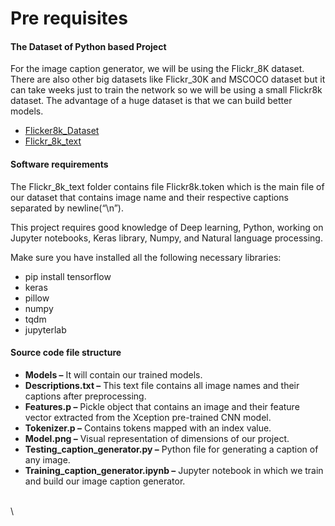 # Pre requisites

#### The Dataset of Python based Project

For the image caption generator, we will be using the Flickr\_8K dataset. There are also other big datasets like Flickr\_30K and MSCOCO dataset but it can take weeks just to train the network so we will be using a small Flickr8k dataset. The advantage of a huge dataset is that we can build better models.

* [Flicker8k\_Dataset ](https://github.com/jbrownlee/Datasets/releases/download/Flickr8k/Flickr8k\_Dataset.zip)
* [Flickr\_8k\_text ](https://github.com/jbrownlee/Datasets/releases/download/Flickr8k/Flickr8k\_text.zip)

#### Software requirements

The Flickr\_8k\_text folder contains file Flickr8k.token which is the main file of our dataset that contains image name and their respective captions separated by newline(“\n”).

This project requires good knowledge of Deep learning, Python, working on Jupyter notebooks, Keras library, Numpy, and Natural language processing.

Make sure you have installed all the following necessary libraries:

* pip install tensorflow
* keras
* pillow
* numpy
* tqdm
* jupyterlab

#### Source code file structure

* **Models –** It will contain our trained models.
* **Descriptions.txt –** This text file contains all image names and their captions after preprocessing.
* **Features.p –** Pickle object that contains an image and their feature vector extracted from the Xception pre-trained CNN model.
* **Tokenizer.p –** Contains tokens mapped with an index value.
* **Model.png –** Visual representation of dimensions of our project.
* **Testing\_caption\_generator.py –** Python file for generating a caption of any image.
* **Training\_caption\_generator.ipynb –** Jupyter notebook in which we train and build our image caption generator.

\
\
